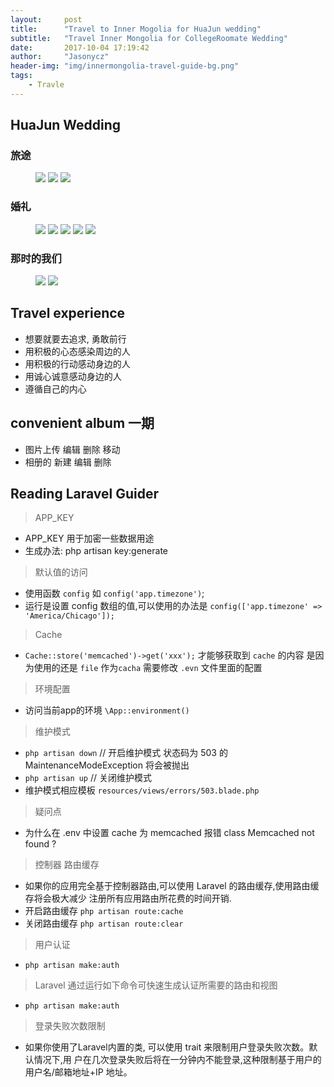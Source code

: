 ```yaml
---
layout:     post
title:      "Travel to Inner Mogolia for HuaJun wedding"
subtitle:   "Travel Inner Mongolia for CollegeRoomate Wedding"
date:       2017-10-04 17:19:42 
author:     "Jasonycz"
header-img: "img/innermongolia-travel-guide-bg.png"
tags:
    - Travle
---
```


## HuaJun Wedding

### 旅途
<figure>
    <img src="http://public.minapplat.com/f18e3ee1af034cb580f2fe349cda0919">
    <img src="http://public.minapplat.com/f0560347004549fceb4ef394895646d4">
    <img src="http://public.minapplat.com/e95b734b026945687d32a85d06875e2f">
</figure>

### 婚礼
<figure>
    <img src="http://public.minapplat.com/d17b82bb81e1537e559306b6a6247546">
    <img src="http://public.minapplat.com/923607d51cc18b78a9e0338cec0292f7">
    <img src="http://public.minapplat.com/9e31a8f959622b3119e20a830b6fe2bb">
    <img src="http://public.minapplat.com/4d31831496d474f1ff9287982e7eb2e5">
    <img src="http://public.minapplat.com/1a269ae1a9a4adf652e22f5f44e10dcf">
</figure>

### 那时的我们

<figure>
    <img src="http://public.minapplat.com/e0055ab7fc6f96967ea1c4086d5cd52f">
    <img src="http://public.minapplat.com/3ecfcb0fed4616a941495e45020af184">
</figure>

## Travel experience
- 想要就要去追求, 勇敢前行
- 用积极的心态感染周边的人 
- 用积极的行动感动身边的人
- 用诚心诚意感动身边的人
- 遵循自己的内心

## convenient album 一期
- 图片上传 编辑 删除 移动  
- 相册的 新建 编辑 删除 

## Reading Laravel Guider

> APP_KEY 

- APP_KEY 用于加密一些数据用途
- 生成办法: php artisan key:generate

> 默认值的访问

- 使用函数 `config` 如 `config('app.timezone')`;
- 运行是设置 config 数组的值,可以使用的办法是 `config(['app.timezone' => 'America/Chicago']);`

> Cache

- `Cache::store('memcached')->get('xxx');` 才能够获取到 `cache` 的内容 是因为使用的还是 `file` 作为`cacha` 需要修改 `.evn` 文件里面的配置

> 环境配置

- 访问当前app的环境  `\App::environment()`

> 维护模式

- `php artisan down`  // 开启维护模式  状态码为 503 的 MaintenanceModeException 将会被抛出
- `php artisan up`    // 关闭维护模式
- 维护模式相应模板  `resources/views/errors/503.blade.php`

> 疑问点

- 为什么在 .env 中设置 cache 为 memcached 报错 class Memcached not found ?

> 控制器 路由缓存

- 如果你的应用完全基于控制器路由,可以使用 Laravel 的路由缓存,使用路由缓存将会极大减少 注册所有应用路由所花费的时间开销. 
- 开启路由缓存 `php artisan route:cache` 
- 关闭路由缓存 `php artisan route:clear`

> 用户认证

- `php artisan make:auth` 

> Laravel 通过运行如下命令可快速生成认证所需要的路由和视图

- `php artisan make:auth`

> 登录失败次数限制

- 如果你使用了Laravel内置的类, 可以使用 trait 来限制用户登录失败次数。默认情况下,用
户在几次登录失败后将在一分钟内不能登录,这种限制基于用户的用户名/邮箱地址+IP 地址。






















































